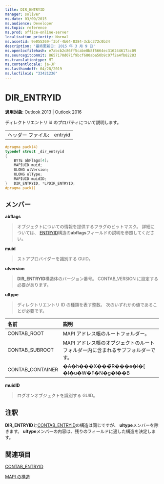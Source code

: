 ```yaml
---
title: DIR_ENTRYID
manager: soliver
ms.date: 03/09/2015
ms.audience: Developer
ms.topic: reference
ms.prod: office-online-server
localization_priority: Normal
ms.assetid: 9e055269-f3bf-4b64-8384-3cbc372c0b34
description: '最終更新日: 2015 年 3 月 9 日'
ms.openlocfilehash: e7abcb2c86ff5cabe0b8f5664ec316244617ac09
ms.sourcegitcommit: 8657170d071f9bcf680aba50b9c07f2a4fb82283
ms.translationtype: MT
ms.contentlocale: ja-JP
ms.lasthandoff: 04/28/2019
ms.locfileid: "33421236"
---
```

# <a name="direntryid"></a>DIR_ENTRYID

  
  
**適用対象**: Outlook 2013 | Outlook 2016 
  
ディレクトリエントリ id のプロパティについて説明します。
  
|||
|:-----|:-----|
|ヘッダー ファイル:  <br/> |entryid  <br/> |
   
```cpp
#pragma pack(4)
typedef struct _dir_entryid
{
    BYTE abFlags[4]; 
    MAPIUID muid; 
    ULONG ulVersion; 
    ULONG ulType; 
    MAPIUID muidID; 
}   DIR_ENTRYID, *LPDIR_ENTRYID; 
#pragma pack()
```

## <a name="members"></a>メンバー

 **abflags**
  
> オブジェクトについての情報を提供するフラグのビットマスク。 詳細については、 [ENTRYID](entryid.md)構造の**abflags**フィールドの説明を参照してください。 
    
 **muid**
  
> ストアプロバイダーを識別する GUID。
    
 **ulversion**
  
> **DIR_ENTRYID**構造体のバージョン番号。 CONTAB_VERSION に設定する必要があります。 
    
 **ultype**
  
> ディレクトリエントリ ID の種類を表す整数。 次のいずれかの値であることが必要です。
    
|**名前**|**説明**|
|:-----|:-----|
|CONTAB_ROOT  <br/> |MAPI アドレス帳のルートフォルダー。  <br/> |
|CONTAB_SUBROOT  <br/> |MAPI アドレス帳のオブジェクトのルート フォルダー内に含まれるサブフォルダーです。  <br/> |
|CONTAB_CONTAINER  <br/> |�A�h���X���̃R���e�i�[ �I�u�W�F�N�g�ł��B  <br/> |
   
 **muidID**
  
> ログオンオブジェクトを識別する GUID。
    
## <a name="remarks"></a>注釈

**DIR_ENTRYID**と[CONTAB_ENTRYID](contab_entryid.md)の構造は同じですが、 **ultype**メンバーを除きます。 **ultype**メンバーの内容は、残りのフィールドに適した構造を決定します。 
  
## <a name="see-also"></a>関連項目



[CONTAB_ENTRYID](contab_entryid.md)


[MAPI の構造](mapi-structures.md)

